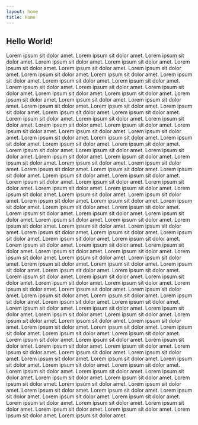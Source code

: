```yaml
---
layout: home
title: Home
---
```


## Hello World!

Lorem ipsum sit dolor amet. Lorem ipsum sit dolor amet.
Lorem ipsum sit dolor amet. Lorem ipsum sit dolor amet.
Lorem ipsum sit dolor amet. Lorem ipsum sit dolor amet.
Lorem ipsum sit dolor amet. Lorem ipsum sit dolor amet.
Lorem ipsum sit dolor amet. Lorem ipsum sit dolor amet.
Lorem ipsum sit dolor amet. Lorem ipsum sit dolor amet.
Lorem ipsum sit dolor amet. Lorem ipsum sit dolor amet.
Lorem ipsum sit dolor amet. Lorem ipsum sit dolor amet.
Lorem ipsum sit dolor amet. Lorem ipsum sit dolor amet.
Lorem ipsum sit dolor amet. Lorem ipsum sit dolor amet.
Lorem ipsum sit dolor amet. Lorem ipsum sit dolor amet.
Lorem ipsum sit dolor amet. Lorem ipsum sit dolor amet.
Lorem ipsum sit dolor amet. Lorem ipsum sit dolor amet.
Lorem ipsum sit dolor amet. Lorem ipsum sit dolor amet.
Lorem ipsum sit dolor amet. Lorem ipsum sit dolor amet.
Lorem ipsum sit dolor amet. Lorem ipsum sit dolor amet.
Lorem ipsum sit dolor amet. Lorem ipsum sit dolor amet.
Lorem ipsum sit dolor amet. Lorem ipsum sit dolor amet.
Lorem ipsum sit dolor amet. Lorem ipsum sit dolor amet.
Lorem ipsum sit dolor amet. Lorem ipsum sit dolor amet.
Lorem ipsum sit dolor amet. Lorem ipsum sit dolor amet.
Lorem ipsum sit dolor amet. Lorem ipsum sit dolor amet.
Lorem ipsum sit dolor amet. Lorem ipsum sit dolor amet.
Lorem ipsum sit dolor amet. Lorem ipsum sit dolor amet.
Lorem ipsum sit dolor amet. Lorem ipsum sit dolor amet.
Lorem ipsum sit dolor amet. Lorem ipsum sit dolor amet.
Lorem ipsum sit dolor amet. Lorem ipsum sit dolor amet.
Lorem ipsum sit dolor amet. Lorem ipsum sit dolor amet.
Lorem ipsum sit dolor amet. Lorem ipsum sit dolor amet.
Lorem ipsum sit dolor amet. Lorem ipsum sit dolor amet.
Lorem ipsum sit dolor amet. Lorem ipsum sit dolor amet.
Lorem ipsum sit dolor amet. Lorem ipsum sit dolor amet.
Lorem ipsum sit dolor amet. Lorem ipsum sit dolor amet.
Lorem ipsum sit dolor amet. Lorem ipsum sit dolor amet.
Lorem ipsum sit dolor amet. Lorem ipsum sit dolor amet.
Lorem ipsum sit dolor amet. Lorem ipsum sit dolor amet.
Lorem ipsum sit dolor amet. Lorem ipsum sit dolor amet.
Lorem ipsum sit dolor amet. Lorem ipsum sit dolor amet.
Lorem ipsum sit dolor amet. Lorem ipsum sit dolor amet.
Lorem ipsum sit dolor amet. Lorem ipsum sit dolor amet.
Lorem ipsum sit dolor amet. Lorem ipsum sit dolor amet.
Lorem ipsum sit dolor amet. Lorem ipsum sit dolor amet.
Lorem ipsum sit dolor amet. Lorem ipsum sit dolor amet.
Lorem ipsum sit dolor amet. Lorem ipsum sit dolor amet.
Lorem ipsum sit dolor amet. Lorem ipsum sit dolor amet.
Lorem ipsum sit dolor amet. Lorem ipsum sit dolor amet.
Lorem ipsum sit dolor amet. Lorem ipsum sit dolor amet.
Lorem ipsum sit dolor amet. Lorem ipsum sit dolor amet.
Lorem ipsum sit dolor amet. Lorem ipsum sit dolor amet.
Lorem ipsum sit dolor amet. Lorem ipsum sit dolor amet.
Lorem ipsum sit dolor amet. Lorem ipsum sit dolor amet.
Lorem ipsum sit dolor amet. Lorem ipsum sit dolor amet.
Lorem ipsum sit dolor amet. Lorem ipsum sit dolor amet.
Lorem ipsum sit dolor amet. Lorem ipsum sit dolor amet.
Lorem ipsum sit dolor amet. Lorem ipsum sit dolor amet.
Lorem ipsum sit dolor amet. Lorem ipsum sit dolor amet.
Lorem ipsum sit dolor amet. Lorem ipsum sit dolor amet.
Lorem ipsum sit dolor amet. Lorem ipsum sit dolor amet.
Lorem ipsum sit dolor amet. Lorem ipsum sit dolor amet.
Lorem ipsum sit dolor amet. Lorem ipsum sit dolor amet.
Lorem ipsum sit dolor amet. Lorem ipsum sit dolor amet.
Lorem ipsum sit dolor amet. Lorem ipsum sit dolor amet.
Lorem ipsum sit dolor amet. Lorem ipsum sit dolor amet.
Lorem ipsum sit dolor amet. Lorem ipsum sit dolor amet.
Lorem ipsum sit dolor amet. Lorem ipsum sit dolor amet.
Lorem ipsum sit dolor amet. Lorem ipsum sit dolor amet.
Lorem ipsum sit dolor amet. Lorem ipsum sit dolor amet.
Lorem ipsum sit dolor amet. Lorem ipsum sit dolor amet.
Lorem ipsum sit dolor amet. Lorem ipsum sit dolor amet.
Lorem ipsum sit dolor amet. Lorem ipsum sit dolor amet.
Lorem ipsum sit dolor amet. Lorem ipsum sit dolor amet.
Lorem ipsum sit dolor amet. Lorem ipsum sit dolor amet.
Lorem ipsum sit dolor amet. Lorem ipsum sit dolor amet.
Lorem ipsum sit dolor amet. Lorem ipsum sit dolor amet.
Lorem ipsum sit dolor amet. Lorem ipsum sit dolor amet.
